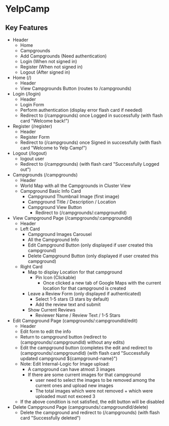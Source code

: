 # YelpCamp

## Key Features
- Header
    - Home
    - Campgrounds
    - Add Campgrounds (Need authentication)
    - Login (When not signed in)
    - Register (When not signed in)
    - Logout (After signed in)
- Home (/)
  - Header
  - View Campgrounds Button (routes to /campgrounds)
- Login (/login)
  - Header
  - Login Form
  - Perform authentication (display error flash card if needed)
  - Redirect to (/campgrounds) once Logged in successfully (with flash card "Welcome back!")
- Register (/register)
  - Header
  - Register Form
  - Redirect to (/campgrounds) once Signed in successfully (with flash card "Welcome to Yelp Camp!")
- Logout (/logout)
  - logout user
  - Redirect to (/campgrounds) (with flash card "Successfully Logged out")  
- Campgrounds (/campgrounds)
  - Header
  - World Map with all the Campgrounds in Cluster View
  - Campground Basic Info Card
    - Campground Thumbnail Image (first image)
    - Campground Title / Description / Location
    - Campground View Button
      - Redirect to (/campgrounds/:campgroundId)      
- View Campground Page (/campgrounds/:campgroundId)
  - Header
  - Left Card
    - Campground Images Carousel
    - All the Campground Info
    - Edit Campground Button (only displayed if user created this campground)
    - Delete Campground Button (only displayed if user created this campground)
  - Right Card
    - Map to display Location for that campground
      - Pin Icon (Clickable)
        - Once clicked a new tab of Google Maps with the current location for that campground is created
    - Leave a Review Form (only displayed if authenticated)
      - Select 1-5 stars (3 stars by default)
      - Add the review text and submit
    - Show Current Reviews
      - Reviewer Name / Review Text / 1-5 Stars       
- Edit Campground Page (campgrounds/:campgroundId/edit)
  - Header 
  - Edit form to edit the info
  - Return to campground button (redirect to (campgrounds/:campgroundId) without any edits)
  - Edit the campground button (completes the edit and redirect to (campgrounds/:campgroundId) (with flash card "Successfully updated campground ${campground-name}")
  - Note: Edit Internal-Logic for Image upload:
    - A campground can have atmost 3 images
    - If there are some current images for that campground
      - user need to select the images to be removed among the current ones and upload new images
      - The total images which were not removed + which were uploaded must not exceed 3
  - If the above condition is not satisfied, the edit button will be disabled
- Delete Campground Page (campgrounds/:campgroundId/delete)
  - Delete the campground and redirect to (/campgrounds) (with flash card "Successfully deleted")
